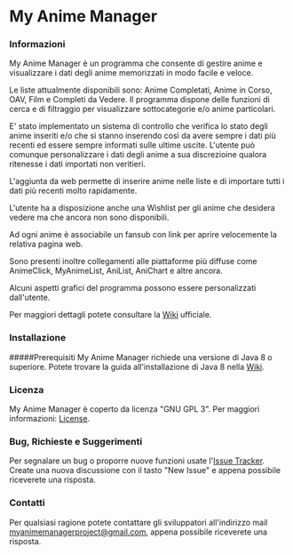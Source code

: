 # My Anime Manager
### Informazioni
My Anime Manager è un programma che consente di gestire anime e visualizzare i dati degli anime memorizzati in modo facile e veloce.

Le liste attualmente disponibili sono: Anime Completati, Anime in Corso, OAV, Film e Completi da Vedere. Il programma dispone delle funzioni di cerca e di filtraggio per visualizzare sottocategorie e/o anime particolari.

E' stato implementato un sistema di controllo che verifica lo stato degli anime inseriti e/o che si stanno inserendo così da avere sempre i dati più recenti ed essere sempre informati sulle ultime uscite. L'utente può comunque personalizzare i dati degli anime a sua discrezioine qualora ritenesse i dati importati non veritieri.

L'aggiunta da web permette di inserire anime nelle liste e di importare tutti i dati più recenti molto rapidamente.

L'utente ha a disposizione anche una Wishlist per gli anime che desidera vedere ma che ancora non sono disponibili. 

Ad ogni anime è associabile un fansub con link per aprire velocemente la relativa pagina web.

Sono presenti inoltre collegamenti alle piattaforme più diffuse come AnimeClick, MyAnimeList, AniList, AniChart e altre ancora.

Alcuni aspetti grafici del programma possono essere personalizzati dall'utente.

Per maggiori dettagli potete consultare la [Wiki](https://github.com/MyAnimeManager/MyAnimeManager/wiki) ufficiale.

### Installazione
#####Prerequisiti
My Anime Manager richiede una versione di Java 8 o superiore. Potete trovare la guida all'installazione di Java 8 nella [Wiki](https://github.com/MyAnimeManager/MyAnimeManager/wiki/Installazione-Java-8).

### Licenza
My Anime Manager è coperto da licenza "GNU GPL 3". Per maggiori informazioni: [License](https://github.com/MyAnimeManager/MyAnimeManager/blob/master/resources/License.txt).


### Bug, Richieste e Suggerimenti
Per segnalare un bug o proporre nuove funzioni usate l'[Issue Tracker](https://github.com/MyAnimeManager/MyAnimeManager/issues). Create una nuova discussione con il tasto "New Issue" e appena possibile riceverete una risposta.

### Contatti
Per qualsiasi ragione potete contattare gli sviluppatori all'indirizzo mail myanimemanagerproject@gmail.com, appena possibile riceverete una risposta.

